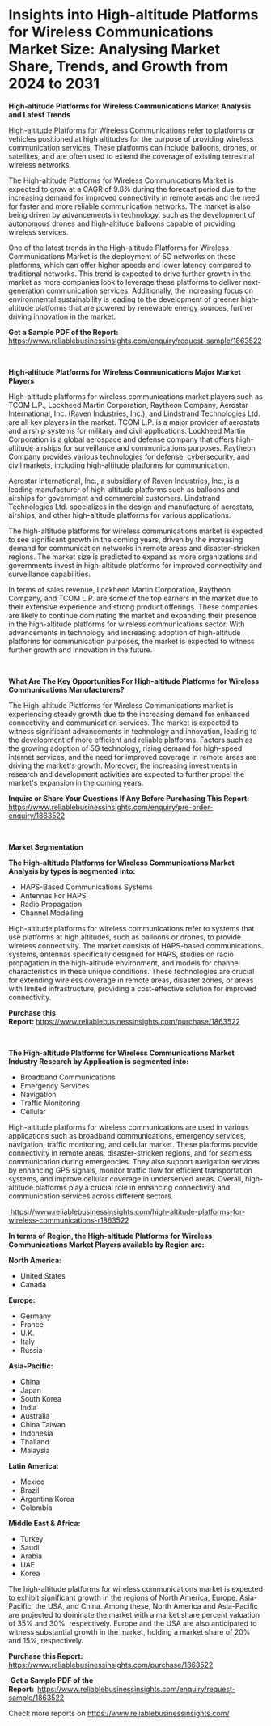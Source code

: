<p><h1>Insights into High-altitude Platforms for Wireless Communications Market Size: Analysing Market Share, Trends, and Growth from 2024 to 2031</h1></p><p><strong>High-altitude Platforms for Wireless Communications Market Analysis and Latest Trends</strong></p>
<p><p>High-altitude Platforms for Wireless Communications refer to platforms or vehicles positioned at high altitudes for the purpose of providing wireless communication services. These platforms can include balloons, drones, or satellites, and are often used to extend the coverage of existing terrestrial wireless networks.</p><p>The High-altitude Platforms for Wireless Communications Market is expected to grow at a CAGR of 9.8% during the forecast period due to the increasing demand for improved connectivity in remote areas and the need for faster and more reliable communication networks. The market is also being driven by advancements in technology, such as the development of autonomous drones and high-altitude balloons capable of providing wireless services.</p><p>One of the latest trends in the High-altitude Platforms for Wireless Communications Market is the deployment of 5G networks on these platforms, which can offer higher speeds and lower latency compared to traditional networks. This trend is expected to drive further growth in the market as more companies look to leverage these platforms to deliver next-generation communication services. Additionally, the increasing focus on environmental sustainability is leading to the development of greener high-altitude platforms that are powered by renewable energy sources, further driving innovation in the market.</p></p>
<p><strong>Get a Sample PDF of the Report:&nbsp;</strong> <a href="https://www.reliablebusinessinsights.com/enquiry/request-sample/1863522">https://www.reliablebusinessinsights.com/enquiry/request-sample/1863522</a></p>
<p>&nbsp;</p>
<p><strong>High-altitude Platforms for Wireless Communications Major Market Players</strong></p>
<p><p>High-altitude platforms for wireless communications market players such as TCOM L.P., Lockheed Martin Corporation, Raytheon Company, Aerostar International, Inc. (Raven Industries, Inc.), and Lindstrand Technologies Ltd. are all key players in the market. TCOM L.P. is a major provider of aerostats and airship systems for military and civil applications. Lockheed Martin Corporation is a global aerospace and defense company that offers high-altitude airships for surveillance and communications purposes. Raytheon Company provides various technologies for defense, cybersecurity, and civil markets, including high-altitude platforms for communication.</p><p>Aerostar International, Inc., a subsidiary of Raven Industries, Inc., is a leading manufacturer of high-altitude platforms such as balloons and airships for government and commercial customers. Lindstrand Technologies Ltd. specializes in the design and manufacture of aerostats, airships, and other high-altitude platforms for various applications.</p><p>The high-altitude platforms for wireless communications market is expected to see significant growth in the coming years, driven by the increasing demand for communication networks in remote areas and disaster-stricken regions. The market size is predicted to expand as more organizations and governments invest in high-altitude platforms for improved connectivity and surveillance capabilities.</p><p>In terms of sales revenue, Lockheed Martin Corporation, Raytheon Company, and TCOM L.P. are some of the top earners in the market due to their extensive experience and strong product offerings. These companies are likely to continue dominating the market and expanding their presence in the high-altitude platforms for wireless communications sector. With advancements in technology and increasing adoption of high-altitude platforms for communication purposes, the market is expected to witness further growth and innovation in the future.</p></p>
<p>&nbsp;</p>
<p><strong>What Are The Key Opportunities For High-altitude Platforms for Wireless Communications Manufacturers?</strong></p>
<p><p>The High-altitude Platforms for Wireless Communications market is experiencing steady growth due to the increasing demand for enhanced connectivity and communication services. The market is expected to witness significant advancements in technology and innovation, leading to the development of more efficient and reliable platforms. Factors such as the growing adoption of 5G technology, rising demand for high-speed internet services, and the need for improved coverage in remote areas are driving the market's growth. Moreover, the increasing investments in research and development activities are expected to further propel the market's expansion in the coming years.</p></p>
<p><strong>Inquire or Share Your Questions If Any Before Purchasing This Report:</strong> <a href="https://www.reliablebusinessinsights.com/enquiry/pre-order-enquiry/1863522">https://www.reliablebusinessinsights.com/enquiry/pre-order-enquiry/1863522</a></p>
<p>&nbsp;</p>
<p><strong>Market Segmentation</strong></p>
<p><strong>The High-altitude Platforms for Wireless Communications Market Analysis by types is segmented into:</strong></p>
<p><ul><li>HAPS-Based Communications Systems</li><li>Antennas For HAPS</li><li>Radio Propagation</li><li>Channel Modelling</li></ul></p>
<p><p>High-altitude platforms for wireless communications refer to systems that use platforms at high altitudes, such as balloons or drones, to provide wireless connectivity. The market consists of HAPS-based communications systems, antennas specifically designed for HAPS, studies on radio propagation in the high-altitude environment, and models for channel characteristics in these unique conditions. These technologies are crucial for extending wireless coverage in remote areas, disaster zones, or areas with limited infrastructure, providing a cost-effective solution for improved connectivity.</p></p>
<p><strong>Purchase this Report:&nbsp;</strong><a href="https://www.reliablebusinessinsights.com/purchase/1863522">https://www.reliablebusinessinsights.com/purchase/1863522</a></p>
<p>&nbsp;</p>
<p><strong>The High-altitude Platforms for Wireless Communications Market Industry Research by Application is segmented into:</strong></p>
<p><ul><li>Broadband Communications</li><li>Emergency Services</li><li>Navigation</li><li>Traffic Monitoring</li><li>Cellular</li></ul></p>
<p><p>High-altitude platforms for wireless communications are used in various applications such as broadband communications, emergency services, navigation, traffic monitoring, and cellular market. These platforms provide connectivity in remote areas, disaster-stricken regions, and for seamless communication during emergencies. They also support navigation services by enhancing GPS signals, monitor traffic flow for efficient transportation systems, and improve cellular coverage in underserved areas. Overall, high-altitude platforms play a crucial role in enhancing connectivity and communication services across different sectors.</p></p>
<p><a href="https://www.reliablebusinessinsights.com/high-altitude-platforms-for-wireless-communications-r1863522">&nbsp;https://www.reliablebusinessinsights.com/high-altitude-platforms-for-wireless-communications-r1863522</a></p>
<p><strong>In terms of Region, the High-altitude Platforms for Wireless Communications Market Players available by Region are:</strong></p>
<p>
    <p> <strong> North America: </strong>
        <ul>
            <li>United States</li>
            <li>Canada</li>
        </ul>
        </p> 
    <p> <strong> Europe: </strong>
        <ul>
            <li>Germany</li>
            <li>France</li>
            <li>U.K.</li>
            <li>Italy</li>
            <li>Russia</li>
        </ul>
        </p> 
    <p> <strong> Asia-Pacific: </strong>
        <ul>
            <li>China</li>
            <li>Japan</li>
            <li>South Korea</li>
            <li>India</li>
            <li>Australia</li>
            <li>China Taiwan</li>
            <li>Indonesia</li>
            <li>Thailand</li>
            <li>Malaysia</li>
        </ul>
        </p> 
    <p> <strong> Latin America: </strong>
        <ul>
            <li>Mexico</li>
            <li>Brazil</li>
            <li>Argentina Korea</li>
            <li>Colombia</li>
        </ul>
        </p> 
    <p> <strong> Middle East & Africa: </strong>
        <ul>
            <li>Turkey</li>
            <li>Saudi</li>
            <li>Arabia</li>
            <li>UAE</li>
            <li>Korea</li>
        </ul>
    </p>
    </p>
<p><p>The high-altitude platforms for wireless communications market is expected to exhibit significant growth in the regions of North America, Europe, Asia-Pacific, the USA, and China. Among these, North America and Asia-Pacific are projected to dominate the market with a market share percent valuation of 35% and 30%, respectively. Europe and the USA are also anticipated to witness substantial growth in the market, holding a market share of 20% and 15%, respectively.</p></p>
<p><strong>Purchase this Report: </strong><a href="https://www.reliablebusinessinsights.com/purchase/1863522">https://www.reliablebusinessinsights.com/purchase/1863522</a></p>
<p>&nbsp;<strong>Get a Sample PDF of the Report:&nbsp;&nbsp;</strong><a href="https://www.reliablebusinessinsights.com/enquiry/request-sample/1863522">https://www.reliablebusinessinsights.com/enquiry/request-sample/1863522</a></p>
<p><strong></strong></p>
<p>Check more reports on <a href="https://www.reliablebusinessinsights.com/">https://www.reliablebusinessinsights.com/</a></p>